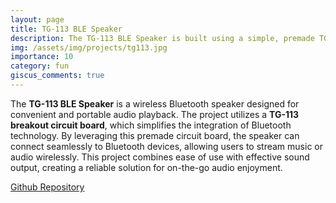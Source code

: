```yaml
---
layout: page
title: TG-113 BLE Speaker
description: The TG-113 BLE Speaker is built using a simple, premade TG-113 breakout circuit board, offering wireless Bluetooth functionality for music streaming.
img: /assets/img/projects/tg113.jpg
importance: 10
category: fun
giscus_comments: true
---
```



The **TG-113 BLE Speaker** is a wireless Bluetooth speaker designed for convenient and portable audio playback. The project utilizes a **TG-113 breakout circuit board**, which simplifies the integration of Bluetooth technology. By leveraging this premade circuit board, the speaker can connect seamlessly to Bluetooth devices, allowing users to stream music or audio wirelessly. This project combines ease of use with effective sound output, creating a reliable solution for on-the-go audio enjoyment.


[Github Repository](https://github.com/Dhruvacube/TG113-speaker)
